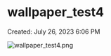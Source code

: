 # wallpaper_test4

Created: July 26, 2023 6:06 PM

![wallpaper_test4.png](wallpaper_test4%201c554046ac6e4af295b2f8ac706e5a26/wallpaper_test4.png)
